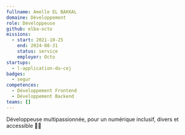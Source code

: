 ```yaml
---
fullname: Amelle EL BAKKAL
domaine: Développement
role: Développeuse
github: elba-octo
missions:
  - start: 2021-10-25
    end: 2024-08-31
    status: service
    employer: Octo
startups:
  - l-application-du-cej
badges:
  - segur
competences:
  - Développement Frontend
  - Développement Backend
teams: []
---
```

Développeuse multipassionnée, pour un numérique inclusif, divers et accessible 🌸🌱